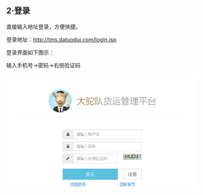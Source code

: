 ## **2·登录**

直接输入地址登录，方便快捷。

登录地址：[http:\/\/tms.datuodui.com\/login.jsp](http://tms.datuodui.com/login.jsp)

登录界面如下图示：

输入手机号→密码→右侧验证码

![](/assets/QQ截图20160929141440.png)

